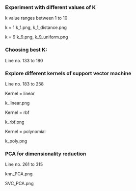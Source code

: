 ### Experiment with different values of K

k value ranges between 1 to 10

k = 1
k_1.png, k_1_distance.png

k = 9
k_9.png, k_9_uniform.png

### Choosing best K:

Line no. 133 to 180

### Explore different kernels of support vector machine

Line no. 183 to 258

Kernel = linear

k_linear.png

Kernel = rbf

k_rbf.png

Kernel = polynomial

k_poly.png

### PCA for dimensionality reduction

Line no. 261 to 315

knn_PCA.png

SVC_PCA.png

